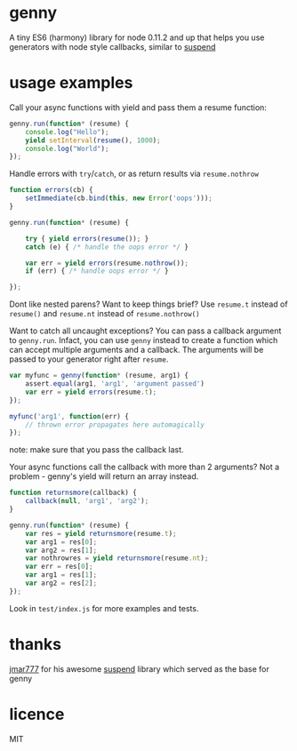 # genny

A tiny ES6 (harmony) library for node 0.11.2 and up that helps you 
use generators with node style callbacks, similar to 
[suspend](https://github.com/jmar777/suspend)

# usage examples

Call your async functions with yield and pass them a resume function:

```js
genny.run(function* (resume) {
    console.log("Hello");
    yield setInterval(resume(), 1000);
    console.log("World");
});
```

Handle errors with `try`/`catch`, or as return results via
`resume.nothrow`

```js
function errors(cb) {
    setImmediate(cb.bind(this, new Error('oops')));
}

genny.run(function* (resume) {

    try { yield errors(resume()); } 
    catch (e) { /* handle the oops error */ }

    var err = yield errors(resume.nothrow());
    if (err) { /* handle oops error */ }

});

```
Dont like nested parens? Want to keep things brief? Use `resume.t` 
instead of `resume()` and `resume.nt` instead of `resume.nothrow()`

Want to catch all uncaught exceptions? You can pass a callback argument to
`genny.run`. Infact, you can use `genny` instead to create a function which
can accept multiple arguments and a callback. The arguments will be passed 
to your generator right after `resume`.

```js
var myfunc = genny(function* (resume, arg1) {
    assert.equal(arg1, 'arg1', 'argument passed')
    var err = yield errors(resume.t);
});

myfunc('arg1', function(err) {
    // thrown error propagates here automagically 
});
```

note: make sure that you pass the callback last. 

Your async functions call the callback with more than 2 arguments?
Not a problem - genny's yield will return an array instead.

```js
function returnsmore(callback) {
    callback(null, 'arg1', 'arg2');
}

genny.run(function* (resume) {
    var res = yield returnsmore(resume.t);
    var arg1 = res[0];
    var arg2 = res[1];
    var nothrowres = yield returnsmore(resume.nt);
    var err = res[0];
    var arg1 = res[1];
    var arg2 = res[2];
});
```

Look in `test/index.js` for more examples and tests.

# thanks

[jmar777](https://github.com/jmar777) for his awesome 
[suspend](https://github.com/jmar777/suspend) library which served 
as the base for genny

# licence 

MIT

